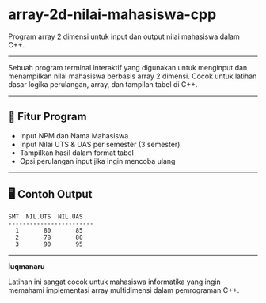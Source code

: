 # array-2d-nilai-mahasiswa-cpp
Program array 2 dimensi untuk input dan output nilai mahasiswa dalam C++.

---

Sebuah program terminal interaktif yang digunakan untuk menginput dan menampilkan nilai mahasiswa berbasis array 2 dimensi. Cocok untuk latihan dasar logika perulangan, array, dan tampilan tabel di C++.

---

## 🧩 Fitur Program

- Input NPM dan Nama Mahasiswa
- Input Nilai UTS & UAS per semester (3 semester)
- Tampilkan hasil dalam format tabel
- Opsi perulangan input jika ingin mencoba ulang

---

## 🖥️ Contoh Output

```
SMT  NIL.UTS  NIL.UAS
------------------------
  1       80       85
  2       78       80
  3       90       95
```

---

**luqmanaru**

Latihan ini sangat cocok untuk mahasiswa informatika yang ingin memahami implementasi array multidimensi dalam pemrograman C++.
